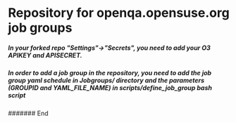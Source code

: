# Repository for openqa.opensuse.org job groups

##### In your forked repo "Settings"->"Secrets", you need to add your O3 APIKEY and APISECRET.

##### In order to add a job group in the repository, you need to add the job group yaml schedule in Jobgroups/ directory and the parameters (GROUPID and YAML_FILE_NAME) in scripts/define_job_group bash script

####### End
